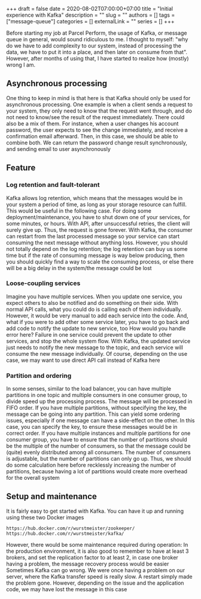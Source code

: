 +++ 
draft = false
date = 2020-08-02T07:00:00+07:00
title = "Initial experience with Kafka"
description = ""
slug = ""
authors = []
tags = ["message-queue"]
categories = []
externalLink = ""
series = []
+++

Before starting my job at Parcel Perform, the usage of Kafka, or message queue in general, would sound ridiculous to me. I thought to myself: "why do we have to add complexity to our system, instead of processing the data, we have to put it into a place, and then later on consume from that". However, after months of using that, I have started to realize how (mostly) wrong I am.
## Asynchronous processing
One thing to keep in mind is that here is that Kafka should only be used for asynchronous processing. One example is when a client sends a request to your system, they only need to know that the request went through, and do not need to know/see the result of the request immediately.
There could also be a mix of them.
For instance, when a user changes his account password, the user expects to see the change immediately, and receive a confirmation email afterward. Then, in this case, we should be able to combine both. We can return the password change result synchronously, and sending email to user asynchronously

## Feature
### Log retention and fault-tolerant
Kafka allows log retention, which means that the messages would be in your system a period of time, as long as your storage resource can fulfill. This would be useful in the following case. For doing some deployment/maintenance, you have to shut down one of your services, for some minutes, or hours. With API, after unsuccessful retries, the client will surely give up. Thus, the request is gone forever. With Kafka, the consumer can restart from the last processed message so your service can start consuming the next message without anything loss.
However, you should not totally depend on the log retention; the log retention can buy us some time but if the rate of consuming message is way below producing, then you should quickly find a way to scale the consuming process, or else there will be a big delay in the system/the message could be lost
### Loose-coupling services
Imagine you have multiple services. When you update one service, you expect others to also be notified and do something on their side. With normal API calls, what you could do is calling each of them individually. However, it would be very manual to add each service into the code. And, what if you were to add other some service later, you have to go back and add code to notify the update to new service, too
How would you handle error here? Failure in one service could prevent the update to other services, and stop the whole system flow. With Kafka, the updated service just needs to notify the new message to the topic, and each service will consume the new message individually. Of course, depending on the use case, we may want to use direct API call instead of Kafka here
### Partition and ordering
In some senses, similar to the load balancer, you can have multiple partitions in one topic and multiple consumers in one consumer group, to divide speed up the processing process. The message will be processed in FIFO order.
If you have multiple partitions, without specifying the key, the message can be going into any partition. This can yield some ordering issues, especially if one message can have a side-effect on the other. In this case, you can specify the key, to ensure these messages would be in correct order.
If you have multiple instances and multiple partitions for one consumer group, you have to ensure that the number of partitions should be the multiple of the number of consumers, so that the message could be (quite) evenly distributed among all consumers. The number of consumers is adjustable, but the number of partitions can only go up. Thus, we should do some calculation here before recklessly increasing the number of partitions, because having a lot of partitions would create more overhead for the overall system

## Setup and maintenance
It is fairly easy to get started with Kafka. You can have it up and running using these two Docker images
```
https://hub.docker.com/r/wurstmeister/zookeeper/
https://hub.docker.com/r/wurstmeister/kafka/
```
However, there would be some maintenance required during operation:
In the production environment, it is also good to remember to have at least 3 brokers, and set the replication factor to at least 2, in case one broker having a problem, the message recovery process would be easier
Sometimes Kafka can go wrong. We were once having a problem on our server, where the Kafka transfer speed is really slow. A restart simply made the problem gone. However, depending on the issue and the application code, we may have lost the message in this case